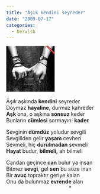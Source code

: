 ```yaml
---
title: "Âşık kendini seyreder"
date: "2009-07-17"
categories: 
  - Dervish
---
```


![](../uploads/image/AQAM.jpg)

Âşık aşkında **kendini** seyreder  
Doymaz **hayaline**, durmaz kahreder  
**Aşk** ona, o aşkına **sonsuz** keder  
Bunların **cümlesi** sormayın: **kader**

Sevginin **dümdüz** yoludur sevgili  
Sevgiliden gelir **yaşam** cevheri  
Sevmeli, hiç **durulmadan** sevmeli  
**Hayat** budur, **bilmeli,** ah bilmeli

Candan geçince **can** bulur ya insan  
Bitmez **sevgi**, gel **sen** bu söze inan  
Bir **avuç** topraktır geriye kalan  
Onu da bulunmaz **evrende** alan   
                                           \*
